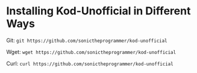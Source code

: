 # Installing Kod-Unofficial in Different Ways

Git: `git https://github.com/sonictheprogrammer/kod-unofficial`

Wget: `wget https://github.com/sonictheprogrammer/kod-unofficial`

Curl: `curl https://github.com/sonictheprogrammer/kod-unofficial`
